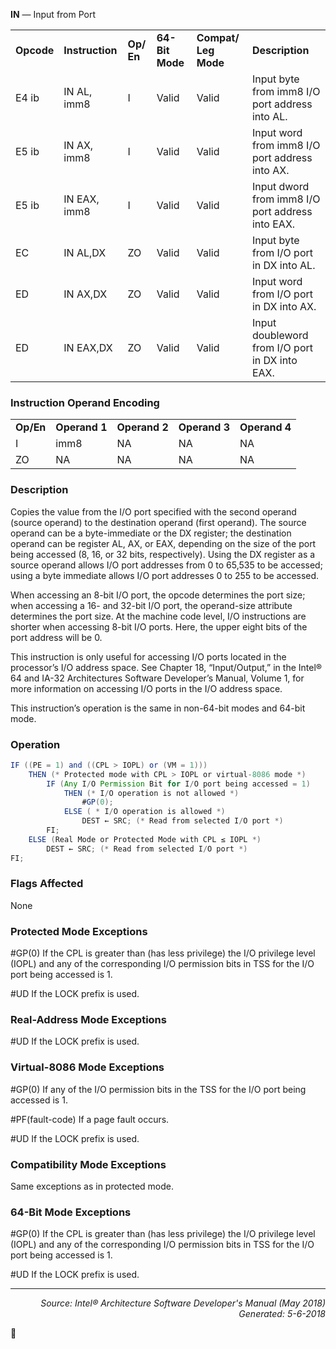 <b>IN</b> — Input from Port
<table>
	<tr>
		<td><b>Opcode</b></td>
		<td><b>Instruction</b></td>
		<td><b>Op/ En</b></td>
		<td><b>64-Bit Mode</b></td>
		<td><b>Compat/ Leg Mode</b></td>
		<td><b>Description</b></td>
	</tr>
	<tr>
		<td>E4 ib</td>
		<td>IN AL, imm8</td>
		<td>I</td>
		<td>Valid</td>
		<td>Valid</td>
		<td>Input byte from imm8 I/O port address into AL.</td>
	</tr>
	<tr>
		<td>E5 ib</td>
		<td>IN AX, imm8</td>
		<td>I</td>
		<td>Valid</td>
		<td>Valid</td>
		<td>Input word from imm8 I/O port address into AX.</td>
	</tr>
	<tr>
		<td>E5 ib</td>
		<td>IN EAX, imm8</td>
		<td>I</td>
		<td>Valid</td>
		<td>Valid</td>
		<td>Input dword from imm8 I/O port address into EAX.</td>
	</tr>
	<tr>
		<td>EC</td>
		<td>IN AL,DX</td>
		<td>ZO</td>
		<td>Valid</td>
		<td>Valid</td>
		<td>Input byte from I/O port in DX into AL.</td>
	</tr>
	<tr>
		<td>ED</td>
		<td>IN AX,DX</td>
		<td>ZO</td>
		<td>Valid</td>
		<td>Valid</td>
		<td>Input word from I/O port in DX into AX.</td>
	</tr>
	<tr>
		<td>ED</td>
		<td>IN EAX,DX</td>
		<td>ZO</td>
		<td>Valid</td>
		<td>Valid</td>
		<td>Input doubleword from I/O port in DX into EAX.</td>
	</tr>
</table>


### Instruction Operand Encoding
<table>
	<tr>
		<td><b>Op/En</b></td>
		<td><b>Operand 1</b></td>
		<td><b>Operand 2</b></td>
		<td><b>Operand 3</b></td>
		<td><b>Operand 4</b></td>
	</tr>
	<tr>
		<td>I</td>
		<td>imm8</td>
		<td>NA</td>
		<td>NA</td>
		<td>NA</td>
	</tr>
	<tr>
		<td>ZO</td>
		<td>NA</td>
		<td>NA</td>
		<td>NA</td>
		<td>NA</td>
	</tr>
</table>


### Description
Copies the value from the I/O port specified with the second operand (source operand) to the destination operand
(first operand). The source operand can be a byte-immediate or the DX register; the destination operand can be
register AL, AX, or EAX, depending on the size of the port being accessed (8, 16, or 32 bits, respectively). Using the
DX register as a source operand allows I/O port addresses from 0 to 65,535 to be accessed; using a byte immediate
allows I/O port addresses 0 to 255 to be accessed.

When accessing an 8-bit I/O port, the opcode determines the port size; when accessing a 16- and 32-bit I/O port,
the operand-size attribute determines the port size. At the machine code level, I/O instructions are shorter when
accessing 8-bit I/O ports. Here, the upper eight bits of the port address will be 0.

This instruction is only useful for accessing I/O ports located in the processor’s I/O address space. See Chapter 18,
“Input/Output,” in the Intel® 64 and IA-32 Architectures Software Developer’s Manual, Volume 1, for more information
 on accessing I/O ports in the I/O address space.

This instruction’s operation is the same in non-64-bit modes and 64-bit mode.

### Operation

```java
IF ((PE = 1) and ((CPL > IOPL) or (VM = 1)))
    THEN (* Protected mode with CPL > IOPL or virtual-8086 mode *)
        IF (Any I/O Permission Bit for I/O port being accessed = 1)
            THEN (* I/O operation is not allowed *)
                #GP(0);
            ELSE ( * I/O operation is allowed *) 
                DEST ← SRC; (* Read from selected I/O port *)
        FI;
    ELSE (Real Mode or Protected Mode with CPL ≤ IOPL *)
        DEST ← SRC; (* Read from selected I/O port *)
FI;
```
### Flags Affected

None

### Protected Mode Exceptions
<p>#GP(0)
If the CPL is greater than (has less privilege) the I/O privilege level (IOPL) and any of the
corresponding I/O permission bits in TSS for the I/O port being accessed is 1.
<p>#UD
If the LOCK prefix is used.

### Real-Address Mode Exceptions

<p>#UD
If the LOCK prefix is used.

### Virtual-8086 Mode Exceptions

<p>#GP(0)
If any of the I/O permission bits in the TSS for the I/O port being accessed is 1.
<p>#PF(fault-code)
If a page fault occurs.
<p>#UD
If the LOCK prefix is used.

### Compatibility Mode Exceptions

Same exceptions as in protected mode.

### 64-Bit Mode Exceptions

<p>#GP(0)
If the CPL is greater than (has less privilege) the I/O privilege level (IOPL) and any of the
corresponding I/O permission bits in TSS for the I/O port being accessed is 1.
<p>#UD
If the LOCK prefix is used.

 --- 
<p align="right"><i>Source: Intel® Architecture Software Developer's Manual (May 2018)<br>Generated: 5-6-2018</i></p>
